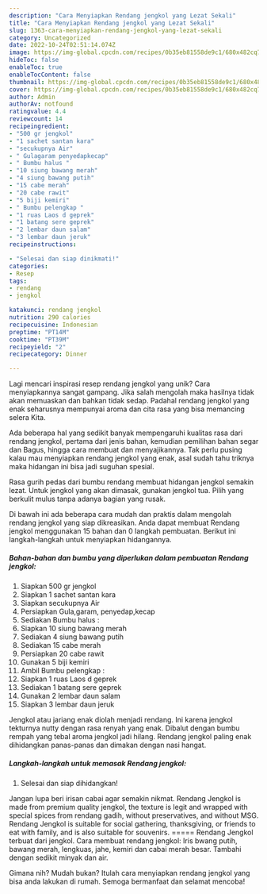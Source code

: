 ```yaml
---
description: "Cara Menyiapkan Rendang jengkol yang Lezat Sekali"
title: "Cara Menyiapkan Rendang jengkol yang Lezat Sekali"
slug: 1363-cara-menyiapkan-rendang-jengkol-yang-lezat-sekali
category: Uncategorized
date: 2022-10-24T02:51:14.074Z
image: https://img-global.cpcdn.com/recipes/0b35eb81558de9c1/680x482cq70/rendang-jengkol-foto-resep-utama.jpg
hideToc: false
enableToc: true
enableTocContent: false
thumbnail: https://img-global.cpcdn.com/recipes/0b35eb81558de9c1/680x482cq70/rendang-jengkol-foto-resep-utama.jpg
cover: https://img-global.cpcdn.com/recipes/0b35eb81558de9c1/680x482cq70/rendang-jengkol-foto-resep-utama.jpg
author: Admin
authorAv: notfound
ratingvalue: 4.4
reviewcount: 14
recipeingredient:
- "500 gr jengkol"
- "1 sachet santan kara"
- "secukupnya Air"
- " Gulagaram penyedapkecap"
- " Bumbu halus "
- "10 siung bawang merah"
- "4 siung bawang putih"
- "15 cabe merah"
- "20 cabe rawit"
- "5 biji kemiri"
- " Bumbu pelengkap "
- "1 ruas Laos d geprek"
- "1 batang sere geprek"
- "2 lembar daun salam"
- "3 lembar daun jeruk"
recipeinstructions:

- "Selesai dan siap dinikmati!"
categories:
- Resep
tags:
- rendang
- jengkol

katakunci: rendang jengkol 
nutrition: 290 calories
recipecuisine: Indonesian
preptime: "PT14M"
cooktime: "PT39M"
recipeyield: "2"
recipecategory: Dinner

---
```





Lagi mencari inspirasi resep rendang jengkol yang unik? Cara menyiapkannya sangat gampang. Jika salah mengolah maka hasilnya tidak akan memuaskan dan bahkan tidak sedap. Padahal rendang jengkol yang enak seharusnya mempunyai aroma dan cita rasa yang bisa memancing selera Kita.





Ada beberapa hal yang sedikit banyak mempengaruhi kualitas rasa dari rendang jengkol, pertama dari jenis bahan, kemudian pemilihan bahan segar dan Bagus, hingga cara membuat dan menyajikannya. Tak perlu pusing kalau mau menyiapkan rendang jengkol yang enak,      asal sudah tahu triknya maka hidangan ini bisa jadi suguhan spesial.














Rasa gurih pedas dari bumbu rendang membuat hidangan jengkol semakin lezat. Untuk jengkol yang akan dimasak, gunakan jengkol tua. Pilih yang berkulit mulus tanpa adanya bagian yang rusak.






Di bawah ini ada beberapa cara mudah dan praktis dalam mengolah rendang jengkol yang siap dikreasikan. Anda dapat membuat Rendang jengkol menggunakan 15 bahan dan 0 langkah pembuatan. Berikut ini langkah-langkah untuk menyiapkan hidangannya.

<!--inarticleads1-->

##### Bahan-bahan dan bumbu yang diperlukan dalam pembuatan Rendang jengkol:

1. Siapkan 500 gr jengkol
1. Siapkan 1 sachet santan kara
1. Siapkan secukupnya Air
1. Persiapkan  Gula,garam, penyedap,kecap
1. Sediakan  Bumbu halus :
1. Siapkan 10 siung bawang merah
1. Sediakan 4 siung bawang putih
1. Sediakan 15 cabe merah
1. Persiapkan 20 cabe rawit
1. Gunakan 5 biji kemiri
1. Ambil  Bumbu pelengkap :
1. Siapkan 1 ruas Laos d geprek
1. Sediakan 1 batang sere geprek
1. Gunakan 2 lembar daun salam
1. Siapkan 3 lembar daun jeruk


Jengkol atau jariang enak diolah menjadi rendang. Ini karena jengkol tekturnya nutty dengan rasa renyah yang enak. Dibalut dengan bumbu rempah yang tebal aroma jengkol jadi hilang. Rendang jengkol paling enak dihidangkan panas-panas dan dimakan dengan nasi hangat. 

<!--inarticleads2-->

##### Langkah-langkah untuk memasak Rendang jengkol:


1. Selesai dan siap dihidangkan!

Jangan lupa beri irisan cabai agar semakin nikmat. Rendang Jengkol is made from premium quality jengkol, the texture is legit and wrapped with special spices from rendang gadih, without preservatives, and without MSG. Rendang Jengkol is suitable for social gathering, thanksgiving, or friends to eat with family, and is also suitable for souvenirs. ===== Rendang Jengkol terbuat dari jengkol. Cara membuat rendang jengkol: Iris bwang putih, bawang merah, lengkuas, jahe, kemiri dan cabai merah besar. Tambahi dengan sedikit minyak dan air. 

Gimana nih? Mudah bukan? Itulah cara menyiapkan rendang jengkol yang bisa anda lakukan di rumah. Semoga bermanfaat dan selamat mencoba!
